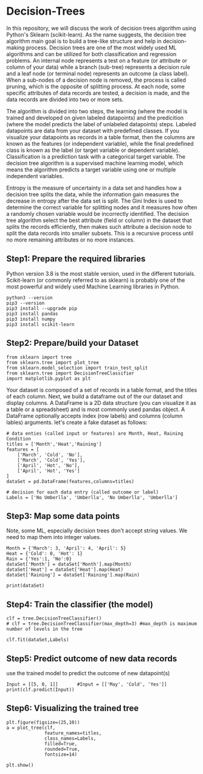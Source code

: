 # Decision-Trees
In this repository, we will discuss the work of decision trees algorithm using Python's Sklearn (scikit-learn). As the name suggests, the decision tree algorithm main goal is to build a tree-like structure and help in decision-making process. Decision trees are one of the most widely used ML algorithms and can be utilized for both classification and regression problems. An internal node represents a test on a feature (or attribute or column of your data) while a branch (sub-tree) represents a decision rule and a leaf node (or terminal node) represents an outcome (a class label). When a sub-nodes of a decision node is removed, the process is called pruning, which is the opposite of splitting process. At each node, some specific attributes of data records are tested, a decision is made, and the data records are divided into two or more sets.

The algorithm is divided into two steps, the learning (where the model is trained and developed on given labeled datapoints) and the predicition (where the model predicts the label of unlabeled datapoints) steps. Labeled datapoints are data from your dataset with predefined classes. If you visualize your datapoints as records in a table format, then the columns are known as the features (or independent variable), while the final predefined class is known as the label (or target variable or dependent variable). Classification is a prediction task with a categorical target variable. The decision tree algorithm is a supervised machine learning model, which means the algorithm predicts a target variable using one or multiple independent variables.

Entropy is the measure of uncertainty in a data set and handles how a decision tree splits the data, while the information gain measures the decrease in entropy after the data set is split. The Gini Index is used to determine the correct variable for splitting nodes and it measures how often a randomly chosen variable would be incorrectly identified. The decision tree algorithm select the best attribute (field or column) in the dataset that splits the records efficiently, then makes such attribute a decision node to split the data records into smaller subsets. This is a recursive process until no more remaining attributes or no more instances.


## Step1: Prepare the required libraries

Python version 3.8 is the most stable version, used in the different tutorials. Scikit-learn (or commonly referred to as sklearn) is probably one of the most powerful and widely used Machine Learning libraries in Python.

```
python3 --version
pip3 --version
pip3 install --upgrade pip  
pip3 install pandas
pip3 install numpy
pip3 install scikit-learn
```



## Step2: Prepare/build your Dataset

```
from sklearn import tree
from sklearn.tree import plot_tree
from sklearn.model_selection import train_test_split
from sklearn.tree import DecisionTreeClassifier 
import matplotlib.pyplot as plt
```

Your dataset is composed of a set of records in a table format, and the titles of each column. Next, we build a dataframe out of the our dataset and display columns. A DataFrame is a 2D data structure (you can visualize it as a table or a spreadsheet) and is most commonly used pandas object. A DataFrame optionally accepts index (row labels) and columns (column lables) arguments. let's create a fake dataset as follows:

```
# data enties (called input or features) are Month, Heat, Raining Condition
titles = ['Month','Heat','Raining']
features = [
    ['March', 'Cold', 'No'],
    ['March', 'Cold', 'Yes'], 
    ['April', 'Hot', 'No'],
    ['April', 'Hot', 'Yes']
]
dataSet = pd.DataFrame(features,columns=titles)

# decision for each data entry (called outcome or label)
Labels = ['No Umberlla', 'Umberlla', 'No Umberlla', 'Umberlla']
```


## Step3: Map some data points

Note, some ML, especially decision trees don't accept string values. We need to map them into integer values.
```
Month = {'March': 3, 'April': 4, 'April': 5}
Heat = {'Cold': 0, 'Hot': 1}
Rain = {'Yes':1, 'No':0}
dataSet['Month'] = dataSet['Month'].map(Month)
dataSet['Heat'] = dataSet['Heat'].map(Heat)
dataSet['Raining'] = dataSet['Raining'].map(Rain)

print(dataSet)
```

## Step4: Train the classifier (the model)
```
clf = tree.DecisionTreeClassifier()
# clf = tree.DecisionTreeClassifier(max_depth=3) #max_depth is maximum number of levels in the tree

clf.fit(dataSet,Labels)
```

## Step5: Predict outcome of new data records
use the trained model to predict the outcome of new datapoint(s)

```
Input = [[5, 0, 1]]       #Input = [['May', 'Cold', 'Yes']]
print(clf.predict(Input))
```

## Step6: Visualizing the trained tree
```
plt.figure(figsize=(25,10))
a = plot_tree(clf, 
              feature_names=titles, 
              class_names=Labels, 
              filled=True, 
              rounded=True, 
              fontsize=14)

plt.show()
```
